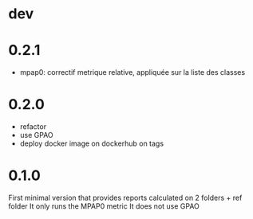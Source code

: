 # dev

# 0.2.1
- mpap0: correctif metrique relative, appliquée sur la liste des classes

# 0.2.0
- refactor
- use GPAO
- deploy docker image on dockerhub on tags

# 0.1.0

First minimal version that provides reports calculated on 2 folders + ref folder
It only runs the MPAP0 metric
It does not use GPAO

